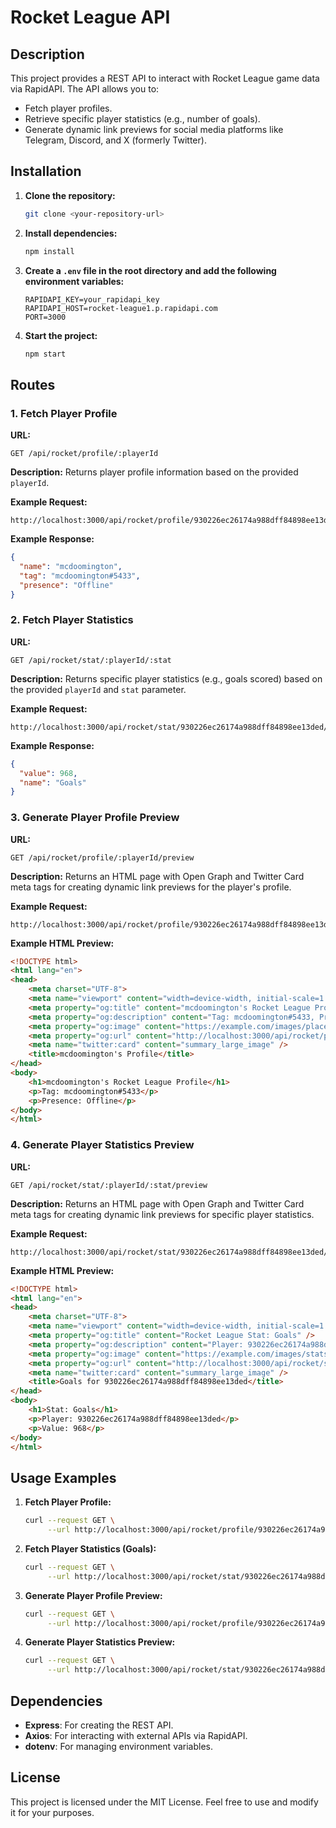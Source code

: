 # Rocket League API

## Description
This project provides a REST API to interact with Rocket League game data via RapidAPI. The API allows you to:
- Fetch player profiles.
- Retrieve specific player statistics (e.g., number of goals).
- Generate dynamic link previews for social media platforms like Telegram, Discord, and X (formerly Twitter).

## Installation

1. **Clone the repository:**
   ```bash
   git clone <your-repository-url>
   ```

2. **Install dependencies:**
   ```bash
   npm install
   ```

3. **Create a `.env` file in the root directory and add the following environment variables:**
   ```env
   RAPIDAPI_KEY=your_rapidapi_key
   RAPIDAPI_HOST=rocket-league1.p.rapidapi.com
   PORT=3000
   ```

4. **Start the project:**
   ```bash
   npm start
   ```

## Routes

### 1. Fetch Player Profile

**URL:**
```
GET /api/rocket/profile/:playerId
```

**Description:** Returns player profile information based on the provided `playerId`.

**Example Request:**
```
http://localhost:3000/api/rocket/profile/930226ec26174a988dff84898ee13ded
```

**Example Response:**
```json
{
  "name": "mcdoomington",
  "tag": "mcdoomington#5433",
  "presence": "Offline"
}
```

### 2. Fetch Player Statistics

**URL:**
```
GET /api/rocket/stat/:playerId/:stat
```

**Description:** Returns specific player statistics (e.g., goals scored) based on the provided `playerId` and `stat` parameter.

**Example Request:**
```
http://localhost:3000/api/rocket/stat/930226ec26174a988dff84898ee13ded/goals
```

**Example Response:**
```json
{
  "value": 968,
  "name": "Goals"
}
```

### 3. Generate Player Profile Preview

**URL:**
```
GET /api/rocket/profile/:playerId/preview
```

**Description:** Returns an HTML page with Open Graph and Twitter Card meta tags for creating dynamic link previews for the player's profile.

**Example Request:**
```
http://localhost:3000/api/rocket/profile/930226ec26174a988dff84898ee13ded/preview
```

**Example HTML Preview:**
```html
<!DOCTYPE html>
<html lang="en">
<head>
    <meta charset="UTF-8">
    <meta name="viewport" content="width=device-width, initial-scale=1.0">
    <meta property="og:title" content="mcdoomington's Rocket League Profile" />
    <meta property="og:description" content="Tag: mcdoomington#5433, Presence: Offline" />
    <meta property="og:image" content="https://example.com/images/placeholder.png" />
    <meta property="og:url" content="http://localhost:3000/api/rocket/profile/930226ec26174a988dff84898ee13ded" />
    <meta name="twitter:card" content="summary_large_image" />
    <title>mcdoomington's Profile</title>
</head>
<body>
    <h1>mcdoomington's Rocket League Profile</h1>
    <p>Tag: mcdoomington#5433</p>
    <p>Presence: Offline</p>
</body>
</html>
```

### 4. Generate Player Statistics Preview

**URL:**
```
GET /api/rocket/stat/:playerId/:stat/preview
```

**Description:** Returns an HTML page with Open Graph and Twitter Card meta tags for creating dynamic link previews for specific player statistics.

**Example Request:**
```
http://localhost:3000/api/rocket/stat/930226ec26174a988dff84898ee13ded/goals/preview
```

**Example HTML Preview:**
```html
<!DOCTYPE html>
<html lang="en">
<head>
    <meta charset="UTF-8">
    <meta name="viewport" content="width=device-width, initial-scale=1.0">
    <meta property="og:title" content="Rocket League Stat: Goals" />
    <meta property="og:description" content="Player: 930226ec26174a988dff84898ee13ded, Goals: 968" />
    <meta property="og:image" content="https://example.com/images/stats.png" />
    <meta property="og:url" content="http://localhost:3000/api/rocket/stat/930226ec26174a988dff84898ee13ded/goals" />
    <meta name="twitter:card" content="summary_large_image" />
    <title>Goals for 930226ec26174a988dff84898ee13ded</title>
</head>
<body>
    <h1>Stat: Goals</h1>
    <p>Player: 930226ec26174a988dff84898ee13ded</p>
    <p>Value: 968</p>
</body>
</html>
```

## Usage Examples

1. **Fetch Player Profile:**
   ```bash
   curl --request GET \
        --url http://localhost:3000/api/rocket/profile/930226ec26174a988dff84898ee13ded
   ```

2. **Fetch Player Statistics (Goals):**
   ```bash
   curl --request GET \
        --url http://localhost:3000/api/rocket/stat/930226ec26174a988dff84898ee13ded/goals
   ```

3. **Generate Player Profile Preview:**
   ```bash
   curl --request GET \
        --url http://localhost:3000/api/rocket/profile/930226ec26174a988dff84898ee13ded/preview
   ```

4. **Generate Player Statistics Preview:**
   ```bash
   curl --request GET \
        --url http://localhost:3000/api/rocket/stat/930226ec26174a988dff84898ee13ded/goals/preview
   ```

## Dependencies

- **Express**: For creating the REST API.
- **Axios**: For interacting with external APIs via RapidAPI.
- **dotenv**: For managing environment variables.

## License
This project is licensed under the MIT License. Feel free to use and modify it for your purposes.

